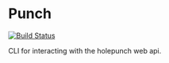 # Punch
[![Build Status](https://travis-ci.com/CypherpunkArmory/punch.svg?token=51uVR7gf2sbS46A8Bibs&branch=master)](https://travis-ci.com/CypherpunkArmory/punch)

CLI for interacting with the holepunch web api. 
